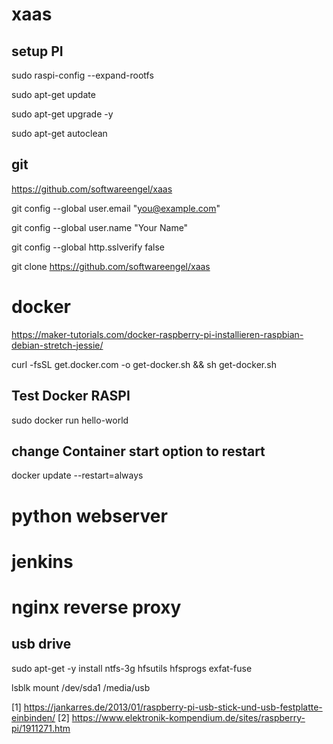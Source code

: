 # xaas

## setup PI 

  sudo raspi-config --expand-rootfs
  
  sudo apt-get update
  
  sudo apt-get upgrade -y
  
  sudo apt-get autoclean

## git

  https://github.com/softwareengel/xaas

  git config --global user.email "you@example.com"
  
  git config --global user.name "Your Name"

  git config --global http.sslverify false

  git clone https://github.com/softwareengel/xaas

# docker 

https://maker-tutorials.com/docker-raspberry-pi-installieren-raspbian-debian-stretch-jessie/

  curl -fsSL get.docker.com -o get-docker.sh && sh get-docker.sh

## Test Docker RASPI

  sudo docker run hello-world

## change Container start option to restart 

docker update --restart=always <container>

# python webserver 

# jenkins 

# nginx reverse proxy 

  
##  usb drive 
sudo apt-get -y install ntfs-3g hfsutils hfsprogs exfat-fuse

  lsblk
  mount /dev/sda1 /media/usb

[1] https://jankarres.de/2013/01/raspberry-pi-usb-stick-und-usb-festplatte-einbinden/
[2] https://www.elektronik-kompendium.de/sites/raspberry-pi/1911271.htm
